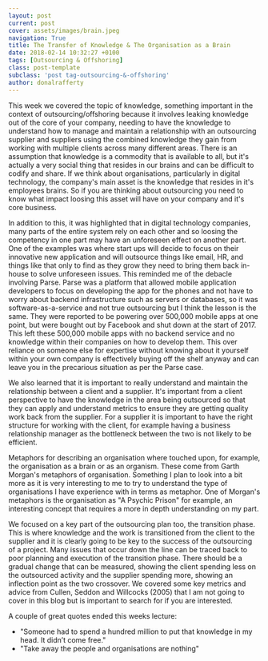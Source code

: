 ```yaml
---
layout: post
current: post
cover: assets/images/brain.jpeg
navigation: True
title: The Transfer of Knowledge & The Organisation as a Brain
date: 2018-02-14 10:32:27 +0100
tags: [Outsourcing & Offshoring]
class: post-template
subclass: 'post tag-outsourcing-&-offshoring'
author: donalrafferty
---
```


This week we covered the topic of knowledge, something important in the context of outsourcing/offshoring because it involves leaking knowledge out of the core of your company, needing to have the knowledge to understand how to manage and maintain a relationship with an outsourcing supplier and suppliers using the combined knowledge they gain from working with multiple clients across many different areas. There is an assumption that knowledge is a commodity that is available to all, but it's actually a very social thing that resides in our brains and can be difficult to codify and share. If we think about organisations, particularly in digital technology, the company's main asset is the knowledge that resides in it's employees brains. So if you are thinking about outsourcing you need to know what impact loosing this asset will have on your company and it's core business.

In addition to this, it was highlighted that in digital technology companies, many parts of the entire system rely on each other and so loosing the competency in one part may have an unforeseen effect on another part. One of the examples was where start ups will decide to focus on their innovative new application and will outsource things like email, HR, and things like that only to find as they grow they need to bring them back in-house to solve unforeseen issues. This reminded me of the debacle involving Parse. Parse was a platform that allowed mobile application developers to focus on developing the app for the phones and not have to worry about backend infrastructure such as servers or databases, so it was software-as-a-service and not true outsourcing but I think the lesson is the same. They were reported to be powering over 500,000 mobile apps at one point, but were bought out by Facebook and shut down at the start of 2017. This left these 500,000 mobile apps with no backend service and no knowledge within their companies on how to develop them. This over reliance on someone else for expertise without knowing about it yourself within your own company is effectively buying off the shelf anyway and can leave you in the precarious situation as per the Parse case.

We also learned that it is important to really understand and maintain the relationship between a client and a supplier. It's important from a client perspective to have the knowledge in the area being outsourced so that they can apply and understand metrics to ensure they are getting quality work back from the supplier. For a supplier it is important to have the right structure for working with the client, for example having a business relationship manager as the bottleneck between the two is not likely to be efficient.

Metaphors for describing an organisation where touched upon, for example, the organisation as a brain or as an organism. These come from Garth Morgan's metaphors of organisation. Something I plan to look into a bit more as it is very interesting to me to try to understand the type of organisations I have experience with in terms as metaphor. One of Morgan's metaphors is the organisation as "A Psychic Prison" for example, an interesting concept that requires a more in depth understanding on my part.

We focused on a key part of the outsourcing plan too, the transition phase. This is where knowledge and the work is transitioned from the client to the supplier and it is clearly going to be key to the success of the outsourcing of a project. Many issues that occur down the line can be traced back to poor planning and execution of the transition phase. There should be a gradual change that can be measured, showing the client spending less on the outsourced activity and the supplier spending more, showing an inflection point as the two crossover. We covered some key metrics and advice from Cullen, Seddon and Willcocks (2005) that I am not going to cover in this blog but is important to search for if you are interested.

A couple of great quotes ended this weeks lecture:

* "Someone had to spend a hundred million to put that knowledge in my head. It didn’t come free."
* "Take away the people and organisations are nothing"

<!-- References
----------

{% bibliography --cited %} -->

[crowdsourcing]: https://dailycrowdsource.com/training/crowdsourcing/what-is-crowdsourcing
[sun]: https://en.wikipedia.org/wiki/Follow-the-sun
